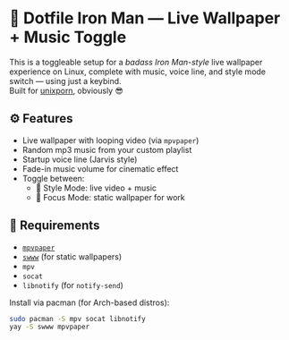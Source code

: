# 🧠 Dotfile Iron Man — Live Wallpaper + Music Toggle

This is a toggleable setup for a *badass Iron Man-style* live wallpaper experience on Linux, complete with music, voice line, and style mode switch — using just a keybind.  
Built for [unixporn](https://www.reddit.com/r/unixporn), obviously 😎

## ⚙️ Features
- Live wallpaper with looping video (via `mpvpaper`)
- Random mp3 music from your custom playlist
- Startup voice line (Jarvis style)
- Fade-in music volume for cinematic effect
- Toggle between:
  - 🌌 Style Mode: live video + music
  - 🧘 Focus Mode: static wallpaper for work


## 🧾 Requirements
- [`mpvpaper`](https://github.com/Gibbtio/mpvpaper)
- [`swww`](https://github.com/LGFae/swww) (for static wallpapers)
- `mpv`
- `socat`
- `libnotify` (for `notify-send`)

Install via pacman (for Arch-based distros):

```bash
sudo pacman -S mpv socat libnotify
yay -S swww mpvpaper
```

